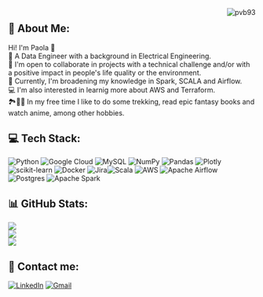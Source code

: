 <img align ="right" src="https://komarev.com/ghpvc/?username=pvb93&label=Profile%20Views&color=5fbfbf&style=plastic" alt="pvb93">

## 💫 About Me:
Hi! I'm Paola 👋<br>📜 A Data Engineer with a background in Electrical Engineering.<br>🌱 I'm open to collaborate in projects with a technical challenge and/or with a positive impact in people's life quality or the environment.<br>🔦 Currently, I'm broadening my knowledge in Spark, SCALA and Airflow.<br>💻 I'm also interested in learnig more about AWS and Terraform.<br>🏞️📖🍙 In my free time I like to do some trekking, read epic fantasy books and watch anime, among other hobbies.

## 💻 Tech Stack:
![Python](https://img.shields.io/badge/python-3670A0?style=for-the-badge&logo=python&logoColor=ffdd54) ![Google Cloud](https://img.shields.io/badge/Google%20Cloud-%234285F4.svg?style=for-the-badge&logo=google-cloud&logoColor=white) ![MySQL](https://img.shields.io/badge/mysql-%2300f.svg?style=for-the-badge&logo=mysql&logoColor=white) ![NumPy](https://img.shields.io/badge/numpy-%23013243.svg?style=for-the-badge&logo=numpy&logoColor=white) ![Pandas](https://img.shields.io/badge/pandas-%23150458.svg?style=for-the-badge&logo=pandas&logoColor=white) ![Plotly](https://img.shields.io/badge/Plotly-%233F4F75.svg?style=for-the-badge&logo=plotly&logoColor=white) ![scikit-learn](https://img.shields.io/badge/scikit--learn-%23F7931E.svg?style=for-the-badge&logo=scikit-learn&logoColor=white) ![Docker](https://img.shields.io/badge/docker-%230db7ed.svg?style=for-the-badge&logo=docker&logoColor=white) ![Jira](https://img.shields.io/badge/jira-%230A0FFF.svg?style=for-the-badge&logo=jira&logoColor=white)![Scala](https://img.shields.io/badge/scala-%23DC322F.svg?style=for-the-badge&logo=scala&logoColor=white) ![AWS](https://img.shields.io/badge/AWS-%23FF9900.svg?style=for-the-badge&logo=amazon-aws&logoColor=white) ![Apache Airflow](https://img.shields.io/badge/Apache%20Airflow-017CEE?style=for-the-badge&logo=Apache%20Airflow&logoColor=white) ![Postgres](https://img.shields.io/badge/postgres-%23316192.svg?style=for-the-badge&logo=postgresql&logoColor=white) ![Apache Spark](https://img.shields.io/badge/Apache_Spark-E3863E?style=for-the-badge&logo=apachespark&logoColor=white)


## 📊 GitHub Stats:
![](https://github-readme-stats.vercel.app/api?username=pvb93&theme=prussian&hide_border=false&include_all_commits=false&count_private=false)<br/>
![](https://github-readme-streak-stats.herokuapp.com/?user=pvb93&theme=prussian&hide_border=false)<br/>
![](https://github-readme-stats.vercel.app/api/top-langs/?username=pvb93&theme=prussian&hide_border=false&include_all_commits=false&count_private=false&layout=compact)

## 💬 Contact me:
[![LinkedIn](https://img.shields.io/badge/LinkedIn-%230077B5.svg?logo=linkedin&logoColor=white)](https://linkedin.com/in/pvbarrera93)
[![Gmail](https://img.shields.io/badge/Gmail-D14836?logo=gmail&logoColor=white)](mailto:pvbarrera93@gmail.com)

<!-- Proudly created with GPRM ( https://gprm.itsvg.in ) -->
